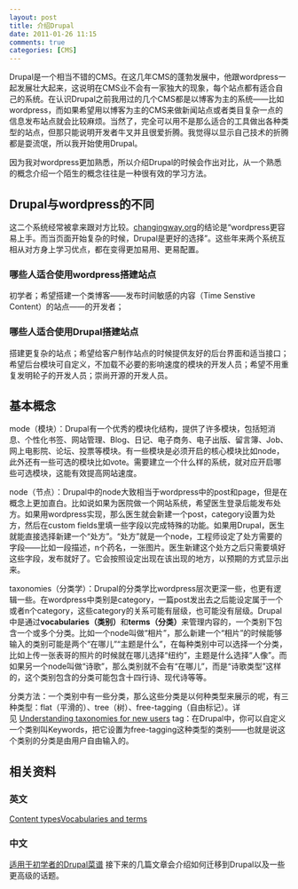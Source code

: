 ```yaml
---
layout: post
title: 介绍Drupal
date: 2011-01-26 11:15
comments: true
categories: [CMS]
---
```


Drupal是一个相当不错的CMS。在这几年CMS的蓬勃发展中，他跟wordpress一起发展壮大起来，这说明在CMS业不会有一家独大的现象，每个站点都有适合自己的系统。在认识Drupal之前我用过的几个CMS都是以博客为主的系统——比如wordpress，而如果希望用以博客为主的CMS来做新闻站点或者类目复杂一点的信息发布站点就会比较麻烦。当然了，完全可以用不是那么适合的工具做出各种类型的站点，但那只能说明开发者牛叉并且很爱折腾。我觉得以显示自己技术的折腾都是耍流氓，所以我开始使用Drupal。

因为我对wordpress更加熟悉，所以介绍Drupal的时候会作出对比，从一个熟悉的概念介绍一个陌生的概念往往是一种很有效的学习方法。
<h2>Drupal与wordpress的不同</h2>
这二个系统经常被拿来跟对方比较。<a href="http://changingway.org/2010/04/29/drupal-and-wordpress-two-years-on/">changingway.org</a>的结论是“wordpress更容易上手。而当页面开始复杂的时候，Drupal是更好的选择”。这些年来两个系统互相从对方身上学习优点，都在变得更加易用、更易配置。
<h3>哪些人适合使用wordpress搭建站点</h3>
初学者；希望搭建一个类博客——发布时间敏感的内容（Time Senstive Content）的站点——的开发者；
<h3>哪些人适合使用Drupal搭建站点</h3>
搭建更复杂的站点；希望给客户制作站点的时候提供友好的后台界面和适当接口；希望后台模块可自定义，不加载不必要的影响速度的模块的开发人员；希望不用重复发明轮子的开发人员；崇尚开源的开发人员。
<h2>基本概念</h2>
mode（模块）：Drupal有一个优秀的模块化结构，提供了许多模块，包括短消息、个性化书签、网站管理、Blog、日记、电子商务、电子出版、留言簿、Job、网上电影院、论坛、投票等模块。有一些模块是必须开启的核心模块比如node，此外还有一些可选的模块比如vote。需要建立一个什么样的系统，就对应开启哪些可选模块，这能有效提高网站速度。

node（节点）：Drupal中的node大致相当于wordpress中的post和page，但是在概念上更加直白。比如说如果为医院做一个网站系统，希望医生登录后能发布处方。如果用wordpress实现，那么医生就会新建一个post，category设置为处方，然后在custom fields里填一些字段以完成特殊的功能。如果用Drupal，医生就能直接选择新建一个“处方”。“处方”就是一个node，工程师设定了处方需要的字段——比如一段描述，n个药名，一张图片。医生新建这个处方之后只需要填好这些字段，发布就好了。它会按照设定出现在该出现的地方，以预期的方式显示出来。

taxonomies（分类学）：Drupal的分类学比wordpress层次更深一些，也更有逻辑一些。在wordpress中类别是category，一篇post发出去之后能设定属于一个或者n个category，这些category的关系可能有层级，也可能没有层级。Drupal中是通过<strong>vocabularies（类别）</strong>和<strong>terms（分类）</strong>来管理内容的，一个类别下包含一个或多个分类。比如一个node叫做“相片”，那么新建一个“相片”的时候能够输入的类别可能是两个“在哪儿”“主题是什么”，在每种类别中可以选择一个分类，比如上传一张表哥的照片的时候就在哪儿选择“纽约”，主题是什么选择“人像”。而如果另一个node叫做“诗歌”，那么类别就不会有“在哪儿”，而是“诗歌类型”这样的，这个类别包含的分类可能包含十四行诗、现代诗等等。

分类方法：一个类别中有一些分类，那么这些分类是以何种类型来展示的呢，有三种类型：flat（平滑的）、tree（树）、free-tagging（自由标记）。详见 <a href="http://drupal.org/node/46268">Understanding taxonomies for new users</a>
tag：在Drupal中，你可以自定义一个类别叫Keywords，把它设置为free-tagging这种类型的类别——也就是说这个类别的分类是由用户自由输入的。
<h2>相关资料</h2><h3>英文</h3><a href="http://drupal.org/node/21947">Content types</a><a href="http://drupal.org/node/22272">Vocabularies and terms</a><h3>中文</h3><a href="http://zhupou.cn/drupal-handbook/tutorials/beginners-cookbook">适用于初学者的Drupal菜谱</a>
接下来的几篇文章会介绍如何迁移到Drupal以及一些更高级的话题。


